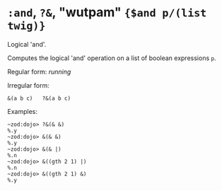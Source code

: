 # `:and`, `?&`, "wutpam" `{$and p/(list twig)}`

Logical 'and'.

Computes the logical 'and' operation on a list of boolean expressions `p`.

Regular form: *running*

Irregular form:

`&(a b c)   ?&(a b c)`

Examples:

    ~zod:dojo> ?&(& &)
    %.y
    ~zod:dojo> &(& &)
    %.y
    ~zod:dojo> &(& |)
    %.n
    ~zod:dojo> &((gth 2 1) |)
    %.n
    ~zod:dojo> &((gth 2 1) &)
    %.y
